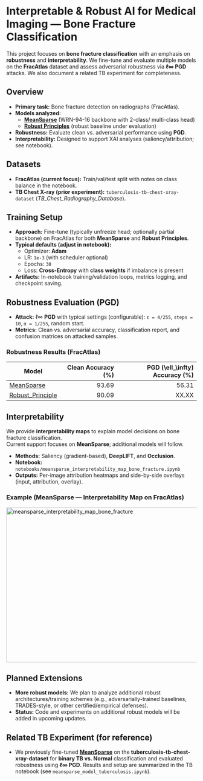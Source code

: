 # Interpretable & Robust AI for Medical Imaging — Bone Fracture Classification

This project focuses on **bone fracture classification** with an emphasis on **robustness** and **interpretability**. We fine-tune and evaluate multiple models on the **FracAtlas** dataset and assess adversarial robustness via **ℓ∞ PGD** attacks. We also document a related TB experiment for completeness.

## Overview
- **Primary task:** Bone fracture detection on radiographs (FracAtlas).
- **Models analyzed:**
  - [**MeanSparse**](https://github.com/SPIN-UMass/MeanSparse) (WRN-94-16 backbone with 2-class/ multi-class head)
  - [**Robust Principles**](https://github.com/poloclub/robust-principles) (robust baseline under evaluation)
- **Robustness:** Evaluate clean vs. adversarial performance using **PGD**.
- **Interpretability:** Designed to support XAI analyses (saliency/attribution; see notebook).

## Datasets
- **FracAtlas (current focus):** Train/val/test split with notes on class balance in the notebook.  
- **TB Chest X-ray (prior experiment):** `tuberculosis-tb-chest-xray-dataset` (*TB_Chest_Radiography_Database*).

## Training Setup
- **Approach:** Fine-tune (typically unfreeze head; optionally partial backbone) on FracAtlas for both **MeanSparse** and **Robust Principles**.
- **Typical defaults (adjust in notebook):**
  - Optimizer: **Adam**
  - LR: `1e-3` (with scheduler optional)
  - Epochs: `30`
  - Loss: **Cross-Entropy** with **class weights** if imbalance is present
- **Artifacts:** In-notebook training/validation loops, metrics logging, and checkpoint saving.

## Robustness Evaluation (PGD)
- **Attack:** ℓ∞ **PGD** with typical settings (configurable): `ε = 4/255`, `steps = 10`, `α = 1/255`, random start.  
- **Metrics:** Clean vs. adversarial accuracy, classification report, and confusion matrices on attacked samples.

### Robustness Results (FracAtlas)
| Model | Clean Accuracy (%) | PGD \(\ell_\infty\) Accuracy (%) |
|---|---:|---:|
| [MeanSparse](https://github.com/SPIN-UMass/MeanSparse) | 93.69 | 56.31 |
| [Robust_Principle](https://github.com/poloclub/robust-principles) | 90.09 | XX.XX |

## Interpretability

We provide **interpretability maps** to explain model decisions on bone fracture classification.  
Current support focuses on **MeanSparse**; additional models will follow.

- **Methods:** Saliency (gradient-based), **DeepLIFT**, and **Occlusion**.
- **Notebook:** `notebooks/meansparse_interpretability_map_bone_fracture.ipynb`
- **Outputs:** Per-image attribution heatmaps and side-by-side overlays (input, attribution, overlay).

### Example (MeanSparse — Interpretability Map on FracAtlas)

<img width="825" height="409" alt="meansparse_interpretability_map_bone_fracture" src="https://github.com/user-attachments/assets/5b7b88e3-a667-45cc-9056-911bdf31c154" />


## Planned Extensions
- **More robust models:** We plan to analyze additional robust architectures/training schemes (e.g., adversarially-trained baselines, TRADES-style, or other certified/empirical defenses).  
- **Status:** Code and experiments on additional robust models will be added in upcoming updates.

## Related TB Experiment (for reference)
- We previously fine-tuned **[MeanSparse](https://github.com/SPIN-UMass/MeanSparse)** on the **tuberculosis-tb-chest-xray-dataset** for **binary TB vs. Normal** classification and evaluated robustness using **ℓ∞ PGD**. Results and setup are summarized in the TB notebook (see `meansparse_model_tuberculosis.ipynb`).



